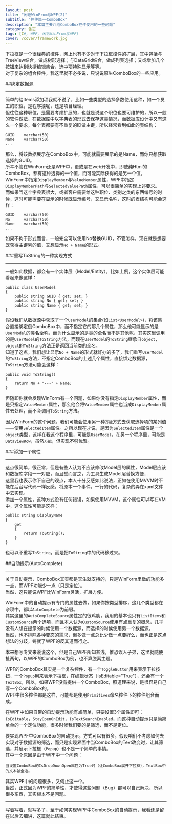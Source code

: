 ```yaml
---
layout: post
title: "闲话WinFrom与WPF(2)"
subtitle: "控件篇——ComboBox"
description: "本篇主要介绍ComboBox控件使用的一些问题"
category: 备忘
tags: [C#, WPF, 闲话WinFrom与WPF]
cover: /cover/framework.jpg
---
```


下拉框是一个很经典的控件，网上也有不少对于下拉框控件的扩展，其中包括与TreeView结合，做成树形选择；与DataGrid结合，做成列表选择；又或增加几个按钮来达到快捷编辑集合，选中项特殊显示等等。  
对于复杂的组合控件，我这里就不必多说，只说说原生ComboBox的一些应用。  

##绑定数据源

---

简单的给Items添加项我就不说了，比如一些类型的选择多数使用这种，如一个员工的职位，是程序猿呢，还是项目经理。  
但往往这种职位，是需要考虑扩展的，也就是说这个职位也要可维护的，所以一般的软件做法，在数据库中以字典表的形式去保存这类情况，而数据库设计中又有这么一个要求，每个表都要有不重复的ID做主键，所以经常看到如此的表结构：

    GUID    varchar(50)
    Name    varchar(50)
    ...

那么，将该数据展示在ComboBox中，可能就需要展示的是Name，而你只想获取选择的GUID。  
所幸不管在WinForm还是WPF中，更或是在web开发中，即使纯Html的ComboBox，都有这种选择的一个值，而可能实际获得的是另一个值。  
WinForm中指定`DisplayMember`与`ValueMember`属性，WPF中指定`DisplayMemberPath`与`SelectedValuePath`属性，可以很简单的实现上述要求。  
而如果当这个字典表很大，或者客户需要给这种职位、类别之类的东西编号的时候，这时可能需要在显示的时候既显示编号，又显示名称，这时的表结构可能会这样：

    GUID    varchar(50)
    No      varchar(50)
    Name    varchar(50)
    ...

如果不拘于形式而言，一般完全可以使用No替换GUID，不管怎样，现在就是想要既获得主键列的值，又想显示`No + Name`的形式。  

###重写ToString的一种实现方式

---

一般如此数据，都会有一个实体层（Model/Entity），比如上例，这个实体层可能看起来像这样：

    public class UserModel
    {
        public string GUID { get; set; }
        public string No { get; set; }
        public string Name { get; set; }
    }

假设我们从数据源中获取了一个`UserModel`的集合(如`List<UserModel>`)，将该集合直接绑定倒ComboBox中，而不指定它的那几个属性，那么他可能显示的是`UserModel`的类名全称，而为什么显示的是类的全名而不是其他呢，其实这里调用的是`UserModel`的`ToString`方法，而现在`UserModel`的`ToString`继承自`object`，`object`的`ToString`方法正是返回当前类的全名。  
知道了这点，我们想让显示`No + Name`的形式就好办的多了，我们重写`UserModel`的`ToString`方法，不指定ComboBox的上述几个属性，直接绑定数据源，`ToString`方法可能会这样：

    public void ToString()
    {
        return No + "---" + Name;
    }

但随即你就会发现WinForm有一个问题，如果你没有指定`DisplayMember`属性，而是只指定`ValueMember`属性，那么他会将`ValueMember`属性也当成`DisplayMember`属性去处理，而不会调用`ToString`方法。  

因为WinForm的这个问题，我们可能会使用另一种`万能`方式去获取选择项的某列值——使用`SelectedItem`属性。之所以现在才说，是因为`SelectedItem`属性是一个`object`类型，这样在我这个程序里，可能是`UserModel`，在另一个程序里，可能是`DataViewRow`，虽然`万能`，但实现不够优雅。  

###添加一个属性

---

这点很简单，很正常，但是有些人认为不应该修改Model层的属性，Model层应该和数据库字段一一对应，而且堂而言之，为工具生成Model层替换方便...  
这里我也表示你下自己的观点，本人十分反感如此说法，正如在使用MVVM时不能在后台写代码一样反感，将原本一个事件，一行的代码，复杂的弄在xaml文件中去实现。  
添加一个属性，这种方式没有任何错误，如果使用MVVM，这个属性可以写在VM中，这个属性可能是这样：

    public string DisplayName
    {
        get 
        { 
            return ToString();
        }
    }

也可以不重写`ToString`，而是把`ToString`中的代码移过来。  

##自动提示(AutoComplete)

---

关于自动提示，ComboBox其实都是天生就支持的，只是WinForm里做的功能多一点，而WPF功能少一点（只是定位）。  
当然，这只能说WPF比WinForm灵活，扩展方便。  

WinForm中的自动提示有专门的属性去做，如果你按类型排序，这几个类型都在杂项中，都以`AutoComplete`为前缀。  
其实这里的`AutoCompleteSource`属性定的很鸡肋，我用的基本也只有`ListItems`和`CustomSource`两个选项，而且本人认为`CustomSource`使用有点重复的概念，几乎没有人想在提示的时候使用一个数据源，而选择的时候使用另一个数据源。  
当然，也不排除各种变态的需求，但多做一点总比少做一点要好么，而也正是这点想法的分歧，铸就了WPF的反其道而行之。  

本来想写专文来说说这个，但是自己WPF所知甚浅，惟恐误人子弟，这里就随便扯两句，以WPF的ComboBox为例，也不算脱离主题。  

WPF的ComboBox其实是一个复杂控件，有一个`ToggleButton`用来表示下拉按钮，一个`Popup`用来表示下拉框，在编辑状态（IsEditable="True"），还会有一个`TextBox`，所以，如果WPF没有提供一个ComboBox，照道理来说，是很容易自己写一个ComboBox的。  
WPF中很多控件都是这样，可能都是使用`Primitives`命名控件下的控件组合而成。  

在WPF中如果自带的自动提示功能有点简单，只要设置3个属性即可：`IsEditable`，`StayOpenOnEdit`，`IsTextSearchEnabled`，而这种自动提示只是简简单单的一个定位功能，很多时候我们要的是筛选，而不是定位。  

要实现WPF中ComboBox的自动提示，方式可以有很多，假设咱们不考虑如何去实现对于数据源的筛选，而只是实现界面中当ComboBox的Text改变时，让其筛选，并展示下拉框（`Popup`）也不是一个简单的事情。  
其中一个原因是由于WPF中一个问题：  

    当设置ComboBox的IsDropDownOpen属性为True时（让ComboBox展开下拉框），TextBox中的文本被全选。  

其实WPF中的问题很多，又何止这一个。  
当然，正式因为WPF的简单性，才使得这些问题（Bug）都可以自己解决，所以很多东西，其实根本不是问题。  

---

写着写着，就写多了，至于如何实现WPF中ComboBox的自动提示，我看还是留在以后去细讲，这篇就此结束。
